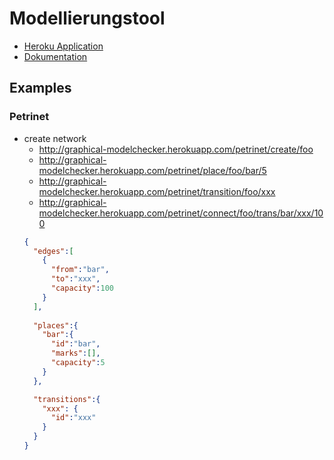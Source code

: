 # Modellierungstool

* [Heroku Application](http://graphical-modelchecker.herokuapp.com/)
* [Dokumentation](https://omueller54.github.io/Modeling)

## Examples

### Petrinet

* create network
    * http://graphical-modelchecker.herokuapp.com/petrinet/create/foo
    * http://graphical-modelchecker.herokuapp.com/petrinet/place/foo/bar/5
    * http://graphical-modelchecker.herokuapp.com/petrinet/transition/foo/xxx
    * http://graphical-modelchecker.herokuapp.com/petrinet/connect/foo/trans/bar/xxx/100
    ```json
    {
      "edges":[
        {
          "from":"bar",
          "to":"xxx",
          "capacity":100
        }
      ],
        
      "places":{
        "bar":{
          "id":"bar",
          "marks":[],
          "capacity":5
        }
      },

      "transitions":{
        "xxx": {
          "id":"xxx"
        }
      }
    }
    ```